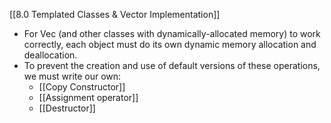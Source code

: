 [[8.0 Templated Classes & Vector Implementation]]
- For Vec (and other classes with dynamically-allocated memory) to work correctly, each object must do its own dynamic memory allocation and deallocation.
- To prevent the creation and use of default versions of these operations, we must write our own:
	- [[Copy Constructor]]
	- [[Assignment operator]]
	- [[Destructor]]
